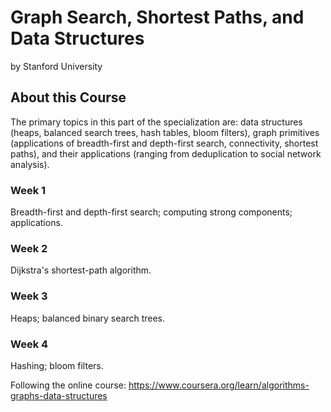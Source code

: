 # Graph Search, Shortest Paths, and Data Structures

by Stanford University

## About this Course

The primary topics in this part of the specialization are: data structures (heaps, balanced search trees, hash tables, bloom filters), graph primitives (applications of breadth-first and depth-first search, connectivity, shortest paths), and their applications (ranging from deduplication to social network analysis).

### Week 1

Breadth-first and depth-first search; computing strong components; applications.

### Week 2

Dijkstra's shortest-path algorithm.

### Week 3

Heaps; balanced binary search trees.

### Week 4

Hashing; bloom filters.

Following the online course:
https://www.coursera.org/learn/algorithms-graphs-data-structures
